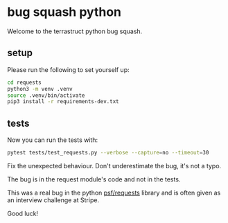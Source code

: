# bug squash python

Welcome to the terrastruct python bug squash.

## setup

Please run the following to set yourself up:

```sh
cd requests
python3 -m venv .venv
source .venv/bin/activate
pip3 install -r requirements-dev.txt
```

## tests

Now you can run the tests with:

```sh
pytest tests/test_requests.py --verbose --capture=no --timeout=30
```

Fix the unexpected behaviour. Don't underestimate the bug, it's not a typo.

The bug is in the request module's code and not in the tests.

This was a real bug in the python [psf/requests](https://github.com/psf/requests) library
and is often given as an interview challenge at Stripe.

Good luck!
